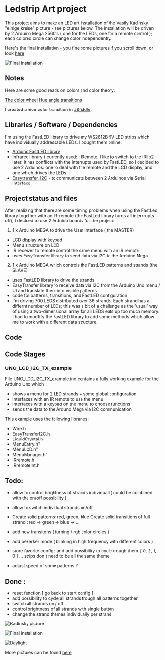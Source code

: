 
# Ledstrip Art project 
This project aims to make an LED art installation of the Vasily Kadinsky "einige kreise" picture - see pictures below. 
The installation will be driven by 2 Arduino Mega 2560's ( one for the LEDs, one for a remote control ); each colored 
circle can change color independently.  

Here's the final installation - you fine some pictures if you scroll down, or look [here](./pics/)

![Final installation](https://github.com/tweep/ledstrip-artproject/blob/master/pics/rainbow_mode.jpg) 


## Notes 
Here are some good reads on colors and color theory: 

[The color wheel](https://blog.asmartbear.com/color-wheels.html) 
[Hue angle transitions](http://rileyjshaw.com/blog/hue-angle-transitions/)

I created a nice color transition in [JSfiddle](https://jsfiddle.net/user/vogelj/).


## Libraries /  Software / Dependencies
I'm using the FastLED library to drive my WS2812B 5V LED strips which have individually addressable LEDs. I bought them online. 
 
- [Arduino FastLED library](https://github.com/FastLED/FastLED)
- Infrared library ( currently used: : IRemote. I like to switch to the IRlib2 later. It has conflicts with the interrupts used by FastLED, 
  so I decided to use 2 Arduinos: one to deal with the remote and the LCD display, and one which drives the LEDs.
- [Easytransfer_I2C](has://github.com/madsci1016/Arduino-EasyTransfer) - to communicate between 2 Arduinos via Serial interface 


## Project status and files 
After realizing that there are some timing problems when using the FastLed library together with an IR-remote (the FastLed library turns all interrrupts off), I decided to use 2 Arduino boards for the project: 


 1.  1 x Arduino MEGA to drive the User interface ( the MASTER) 
 * LCD display with keypad 
 * Menu structure on LCD 
 * IR receiver to remote control the same menu with an IR remote 
 * uses EasyTransfer library to send data via I2C to the Arduino Mega  


 2.  1 x Arduino MEGA which controls the FastLED patterns and strands (the SLAVE)
 * uses FastLED library to drive the strands 
 * EasyTransfer library to receive data via I2C from the Arduino Uno menu / UI and translate them into 
   visible patterns
 * code for patterns, transitions, and FastLED configuration 
 * I'm driving 700 LEDS distributed over 36 strands. Each strand has a differnt number of LEDs; 
   this was a bit of a challenge as the 'usual' way of using a two-dimensional array for all LEDS 
   eats up too much memory. 
   I had to modfify the FastLED library to add some methods which allow me to work with a different 
   data structure.


## Code  


## Code Stages 

### UNO_LCD_I2C_TX_example 
File UNO_LCD_I2C_TX_example.ino contains a fully working example for the Arduino Uno which 
  - shows a menu for 2 LED strands + some global configuration 
  - interfaces with an IR remote to use the menu   
  - interfaces with a keypad on the menu to choose functions 
  - sends the data to the Arduno Mega via I2C communication 

This example uses the following libraries: 
 - Wire.h
 - EasyTransferI2C.h
 - LiquidCrystal.h
 - MenuEntry.h"
 - MenuLCD.h"
 - MenuManager.h"
 - IRremote.h
 - IRremoteInt.h



## Todo: 

- allow to control brightness of strands individuall ( could be combined with the on/off possibility )    
- allow to switch individual strands on/off 

- Create solid patterns: red, green, blue
  Create solid transitions of full strand : red -> green -> blue -> ...
- add new transitons ( turning / rgb color circles ) 
- add beserker mode ( blinking in high frequency with different colors ) 

- store favorite configs and add possibility to cycle trough them. [ 0, 2, 1, 0 ] ... strips don't need to be all the same theme

- adjust speed of some patterns ? 

## Done : 
- reset function [ go back to start config ] 
- add possibility to cycle all strands trough all patterns together 
- switch all strands on / off 
- control brightness of all strands with single button  
- change the strand themes individually per strand 


![Kadinsky picture](./pics/kadinsky.jpg) 

![Final installation](https://github.com/tweep/ledstrip-artproject/blob/master/pics/rainbow_mode.jpg) 

![Daylight](https://github.com/tweep/ledstrip-artproject/blob/master/pics/plywood_cut_4_layers.jpg) 

More pictures can be found [here](./pics/.jpg) 

